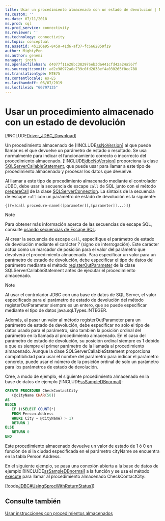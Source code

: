 ```yaml
---
title: Usar un procedimiento almacenado con un estado de devolución | Microsoft Docs
ms.custom: ''
ms.date: 07/11/2018
ms.prod: sql
ms.prod_service: connectivity
ms.reviewer: ''
ms.technology: connectivity
ms.topic: conceptual
ms.assetid: 4b126e95-8458-41d6-af37-fc6662859f19
author: MightyPen
ms.author: genemi
manager: jroth
ms.openlocfilehash: d4077f11e28bc382976eb3da441cfd42a24a567f
ms.sourcegitcommit: ad2e98972a0e739c0fd2038ef4a030265f0ee788
ms.translationtype: MTE75
ms.contentlocale: es-ES
ms.lasthandoff: 06/07/2019
ms.locfileid: "66797135"
---
```

# <a name="using-a-stored-procedure-with-a-return-status"></a>Usar un procedimiento almacenado con un estado de devolución

[!INCLUDE[Driver_JDBC_Download](../../includes/driver_jdbc_download.md)]

Un procedimiento almacenado de [!INCLUDE[ssNoVersion](../../includes/ssnoversion-md.md)] al que puede llamar es el que devuelve un parámetro de estado o resultado. Se usa normalmente para indicar el funcionamiento correcto o incorrecto del procedimiento almacenado. [!INCLUDE[jdbcNoVersion](../../includes/jdbcnoversion_md.md)] proporciona la clase [SQLServerCallableStatement](../../connect/jdbc/reference/sqlservercallablestatement-class.md), que puede usar para llamar a este tipo de procedimiento almacenado y procesar los datos que devuelve.

Al llamar a este tipo de procedimiento almacenado mediante el controlador JDBC, debe usar la secuencia de escape `call` de SQL junto con el método [prepareCall](../../connect/jdbc/reference/preparecall-method-sqlserverconnection.md) de la clase [SQLServerConnection](../../connect/jdbc/reference/sqlserverconnection-class.md). La sintaxis de la secuencia de escape `call` con un parámetro de estado de devolución es la siguiente:

`{[?=]call procedure-name[([parameter][,[parameter]]...)]}`

> [!NOTE]  
> Para obtener más información acerca de las secuencias de escape SQL, consulte [usando secuencias de Escape SQL](../../connect/jdbc/using-sql-escape-sequences.md).

Al crear la secuencia de escape `call`, especifique el parámetro de estado de devolución mediante el carácter ? (signo de interrogación). Este carácter actúa como un marcador de posición para el valor del parámetro que devolverá el procedimiento almacenado. Para especificar un valor para un parámetro de estado de devolución, debe especificar el tipo de datos del parámetro mediante el método [registerOutParameter](../../connect/jdbc/reference/registeroutparameter-method-sqlservercallablestatement.md) de la clase SQLServerCallableStatement antes de ejecutar el procedimiento almacenado.

> [!NOTE]  
> Al usar el controlador JDBC con una base de datos de SQL Server, el valor especificado para el parámetro de estado de devolución del método registerOutParameter siempre es un entero, que se puede especificar mediante el tipo de datos java.sql.Types.INTEGER.

Además, al pasar un valor al método registerOutParameter para un parámetro de estado de devolución, debe especificar no solo el tipo de datos usado para el parámetro, sino también la posición ordinal del parámetro en la llamada al procedimiento almacenado. En el caso del parámetro de estado de devolución, su posición ordinal siempre es 1 debido a que es siempre el primer parámetro de la llamada al procedimiento almacenado. Aunque la clase SQLServerCallableStatement proporciona compatibilidad para usar el nombre del parámetro para indicar el parámetro concreto, puede usar el número de la posición ordinal de solo un parámetro para los parámetros de estado de devolución.

Cree, a modo de ejemplo, el siguiente procedimiento almacenado en la base de datos de ejemplo [!INCLUDE[ssSampleDBnormal](../../includes/sssampledbnormal_md.md)]:

```sql
CREATE PROCEDURE CheckContactCity  
   (@cityName CHAR(50))  
AS  
BEGIN  
   IF ((SELECT COUNT(*)  
   FROM Person.Address  
   WHERE City = @cityName) > 1)  
   RETURN 1  
ELSE  
   RETURN 0  
END  
```

Este procedimiento almacenado devuelve un valor de estado de 1 ó 0 en función de si la ciudad especificada en el parámetro cityName se encuentra en la tabla Person.Address.

En el siguiente ejemplo, se pasa una conexión abierta a la base de datos de ejemplo [!INCLUDE[ssSampleDBnormal](../../includes/sssampledbnormal_md.md)] a la función y se usa el método [execute](../../connect/jdbc/reference/execute-method-sqlserverstatement.md) para llamar al procedimiento almacenado CheckContactCity:

[!code[JDBC#UsingSprocWithReturnStatus1](../../connect/jdbc/codesnippet/Java/using-a-stored-procedure_1_1.java)]

## <a name="see-also"></a>Consulte también

[Usar instrucciones con procedimientos almacenados](../../connect/jdbc/using-statements-with-stored-procedures.md)
